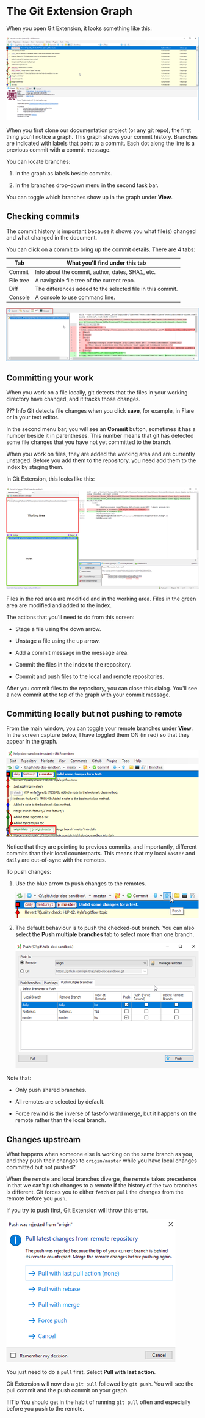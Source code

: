 # The Git Extension Graph

When you open Git Extension, it looks something like this:

![tree](assets/images/gitExt-branches.png)

When you first clone our documentation project (or any git repo), the first thing you'll notice a graph. This graph shows your commit history. Branches are indicated with labels that point to a commit. Each dot along the line is a previous commit with a commit message.

You can locate branches:

1. In the graph as labels beside commits.

1. In the branches drop-down menu in the second task bar.

You can toggle which branches show up in the graph under **View**.

## Checking commits

The commit history is important because it shows you what file(s) changed and what changed in the document.

You can click on a commit to bring up the commit details. There are 4 tabs:

|Tab | What you'll find under this tab |
|---|---|
|Commit| Info about the commit, author, dates, SHA1, etc.|
|File tree | A navigable file tree of the current repo.|
|Diff | The differences added to the selected file in this commit.|
|Console | A console to use command line.|

![diffs](assets/images/gitExt-d8.png)

## Committing your work

When you work on a file locally, git detects that the files in your working directory have changed, and it tracks those changes.

??? Info
    Git detects file changes when you click **save**, for example, in Flare or in your text editor.

In the second menu bar, you will see an **Commit** button, sometimes it has a number beside it in parentheses. This number means that git has detected some file changes that you have not yet committed to the branch.

When you work on files, they are added the working area and are currently unstaged. Before you add them to the repository, you need add them to the index by staging them.

In Git Extension, this looks like this:

![staged](assets/images/staged.png)

Files in the red area are modified and in the working area. Files in the green area are modified and added to the index.

The actions that you'll need to do from this screen:

* Stage a file using the down arrow.

* Unstage a file using the up arrow.

* Add a commit message in the message area.

* Commit the files in the index to the repository.

* Commit and push files to the local and remote repositories.

After you commit files to the repository, you can close this dialog. You'll see a new commit at the top of the graph with your commit message.

## Committing locally but not pushing to remote

From the main window, you can toggle your remote branches under **View**. In the screen capture below, I have toggled them ON (in red) so that they appear in the graph.

![remotes](assets/images/gitExt-d9.png)

Notice that they are pointing to previous commits, and importantly, different commits than their local counterparts. This means that my local `master` and `daily` are out-of-sync with the remotes.

To push changes:

1. Use the blue arrow to push changes to the remotes.

    ![arrow](assets/images/gitExt-d10.png)

1. The default behaviour is to push the checked-out branch. You can also select the **Push multiple branches** tab to select more than one branch.

    ![push](assets/images/gitExt-d11.png)

Note that:

* Only push shared branches.

* All remotes are selected by default.

* Force rewind is the inverse of fast-forward merge, but it happens on the remote rather   than the local branch.

## Changes upstream

What happens when someone else is working on the same branch as you, and they push their changes to `origin/master` while you have local changes committed but not pushed?

When the remote and local branches diverge, the remote takes precedence in that we can't push changes to a remote if the history of the two branches is different. Git forces you to either `fetch` or `pull` the changes from the remote before you `push`.

If you try to push first, Git Extension will throw this error.

![pushpull](assets/images/gitExt-d12.png)

You just need to do a `pull` first. Select **Pull with last action**.

Git Extension will now do a `git pull` followed by `git push`. You will see the pull commit and the push commit on your graph.

!!!Tip
    You should get in the habit of running `git pull` often and especially before you push to the remote.